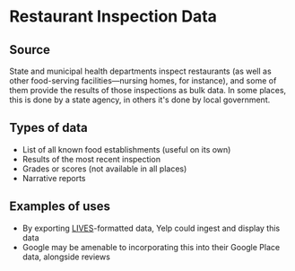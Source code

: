 # Restaurant Inspection Data

## Source

State and municipal health departments inspect restaurants (as well as other food-serving facilities—nursing homes, for instance), and some of them provide the results of those inspections as bulk data. In some places, this is done by a state agency, in others it's done by local government.

## Types of data

* List of all known food establishments (useful on its own)
* Results of the most recent inspection
* Grades or scores (not available in all places)
* Narrative reports

## Examples of uses

* By exporting [LIVES](http://www.yelp.com/healthscores)-formatted data, Yelp could ingest and display this data
* Google may be amenable to incorporating this into their Google Place data, alongside reviews
